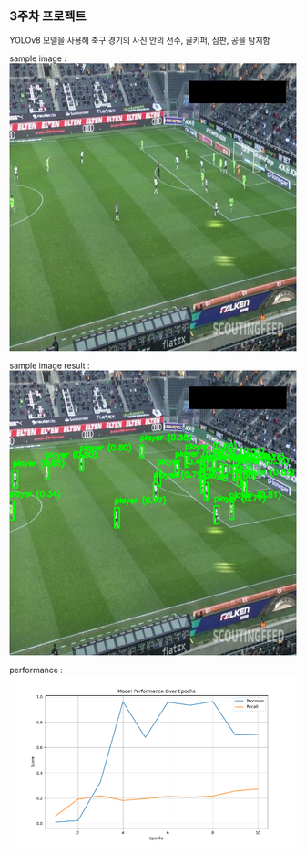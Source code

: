 ## 3주차 프로젝트

YOLOv8 모델을 사용해 축구 경기의 사진 안의 선수, 골키퍼, 심판, 공을 탐지함

sample image : ![예시 이미지](image/test_image.jpg)

sample image result : ![예시 이미지 결과](image/test_image_result.png)

performance : ![성능 결과 그래프](image/graph.png)

